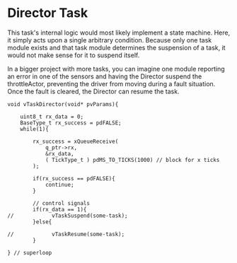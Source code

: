 # Director Task

This task's internal logic would most likely implement a state machine. Here, it simply acts upon a single arbitrary condition. Because only one task module exists and that task module determines the suspension of a task, it would not make sense for it to suspend itself. 

In a bigger project with more tasks, you can imagine one module reporting an error in one of the sensors and having the Director suspend the throttleActor, preventing the driver from moving during a fault situation. Once the fault is cleared, the Director can resume the task.    
```
void vTaskDirector(void* pvParams){

    uint8_t rx_data = 0;
    BaseType_t rx_success = pdFALSE;
    while(1){

        rx_success = xQueueReceive(
            q_ptr->rx,
            &rx_data,
            ( TickType_t ) pdMS_TO_TICKS(1000) // block for x ticks
        );

        if(rx_success == pdFALSE){
            continue;
        }

        // control signals        
        if(rx_data == 1){
//            vTaskSuspend(some-task);
        }else{

//            vTaskResume(some-task);
        }

} // superloop
```